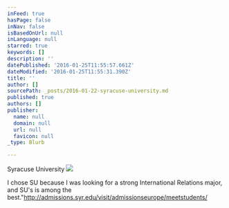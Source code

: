 ```yaml
---
inFeed: true
hasPage: false
inNav: false
isBasedOnUrl: null
inLanguage: null
starred: true
keywords: []
description: ''
datePublished: '2016-01-25T11:55:57.661Z'
dateModified: '2016-01-25T11:55:31.390Z'
title: ''
author: []
sourcePath: _posts/2016-01-22-syracuse-university.md
published: true
authors: []
publisher:
  name: null
  domain: null
  url: null
  favicon: null
_type: Blurb

---
```

Syracuse University
![](https://the-grid-user-content.s3-us-west-2.amazonaws.com/2612cab5-f0ca-4aa8-a1ca-9bc3231ab073.jpg)

I chose SU because I was looking for a strong International Relations major, and SU's is among the best."http://admissions.syr.edu/visit/admissionseurope/meetstudents/